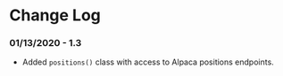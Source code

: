 Change Log
==========

### 01/13/2020 - 1.3
* Added `positions()` class with access to Alpaca positions endpoints. 